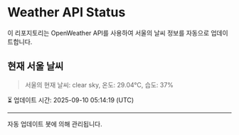 
# Weather API Status

이 리포지토리는 OpenWeather API를 사용하여 서울의 날씨 정보를 자동으로 업데이트합니다.

## 현재 서울 날씨
> 서울의 현재 날씨: clear sky, 온도: 29.04°C, 습도: 37%

⏳ 업데이트 시간: 2025-09-10 05:14:19 (UTC)

---
자동 업데이트 봇에 의해 관리됩니다.

